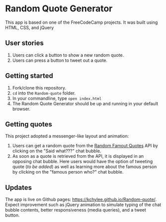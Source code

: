 # Random Quote Generator
This app is based on one of the FreeCodeCamp projects. It was built using HTML, CSS, and jQuery<br/>

## User stories
1. Users can click a button to show a new random quote.<br/>
2. Users can press a button to tweet out a quote.<br/>

## Getting started
1. Fork/clone this repository.<br/>
2. `cd` into the `Random-quote` folder. <br/>
3. In your commandline, type `open index.html` <br/>
4. The Random Quote Generator should be up and running in your default browser.

## Getting quotes
This project adopted a messenger-like layout and animation:<br/>
1. Users can get a random quote from the <a href="https://market.mashape.com/andruxnet/random-famous-quotes">Random Famout Quotes</a> API by clicking on the "Said what???" chat bubble.<br/>
2. As soon as a quote is retrieved from the API, it is displayed in an opposing chat bubble. Here users would have the option of tweeting quote (<i>to be added</i>) as well as learning more about the famous person by clicking on the "famous person who?" chat bubble.

## Updates
The app is live on Github pages: https://kchylee.github.io/Random-quote/. 
Expect improvement such as jQuery animation to simulate typing of the chat bubble contents, better responsiveness (media queries), and a tweet button.
